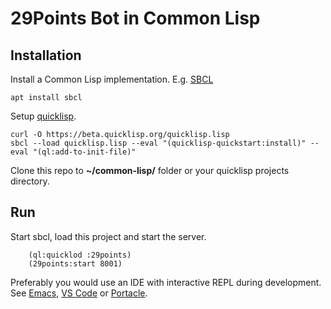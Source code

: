 # 29Points Bot in Common Lisp

## Installation 
Install a Common Lisp implementation. E.g. [SBCL](https://www.sbcl.org/)
```shell
apt install sbcl 
```

Setup [quicklisp](https://www.quicklisp.org/beta/).
```shell
curl -O https://beta.quicklisp.org/quicklisp.lisp
sbcl --load quicklisp.lisp --eval "(quicklisp-quickstart:install)" --eval "(ql:add-to-init-file)"
```

Clone this repo to **~/common-lisp/** folder or your quicklisp projects directory. 

## Run 

Start sbcl, load this project and start the server. 

```common-lisp
	(ql:quicklod :29points)
	(29points:start 8001)
```

Preferably you would use an IDE with interactive REPL during development. See [Emacs](https://www.gnu.org/software/emacs/), [VS Code](https://code.visualstudio.com/) or [Portacle](https://portacle.github.io/).
